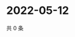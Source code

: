 # 2022-05-12

共 0 条

<!-- BEGIN WEIBO -->
<!-- 最后更新时间 Thu May 12 2022 07:01:01 GMT+0800 (China Standard Time) -->

<!-- END WEIBO -->
